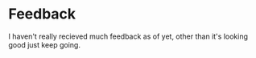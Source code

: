 # Feedback

I haven't really recieved much feedback as of yet, other than it's looking good just keep going.
